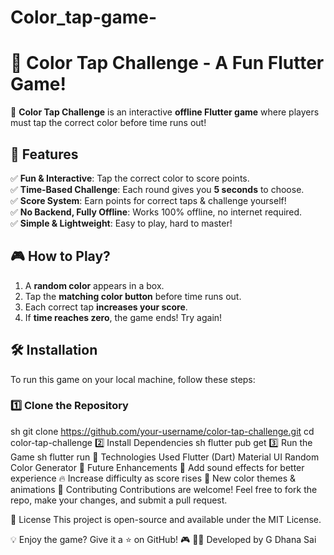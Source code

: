# Color_tap-game-
# 🎨 Color Tap Challenge - A Fun Flutter Game!

🚀 **Color Tap Challenge** is an interactive **offline Flutter game** where players must tap the correct color before time runs out! 

## 📌 Features
✅ **Fun & Interactive**: Tap the correct color to score points.  
✅ **Time-Based Challenge**: Each round gives you **5 seconds** to choose.  
✅ **Score System**: Earn points for correct taps & challenge yourself!  
✅ **No Backend, Fully Offline**: Works 100% offline, no internet required.  
✅ **Simple & Lightweight**: Easy to play, hard to master!  

## 🎮 How to Play?
1. A **random color** appears in a box.
2. Tap the **matching color button** before time runs out.
3. Each correct tap **increases your score**.
4. If **time reaches zero**, the game ends! Try again!

## 🛠️ Installation
To run this game on your local machine, follow these steps:

### 1️⃣ Clone the Repository
sh
git clone https://github.com/your-username/color-tap-challenge.git
cd color-tap-challenge
2️⃣ Install Dependencies
sh
flutter pub get
3️⃣ Run the Game
sh
flutter run
🚀 Technologies Used
Flutter (Dart)
Material UI
Random Color Generator
🎯 Future Enhancements
🎵 Add sound effects for better experience
🔥 Increase difficulty as score rises
🎨 New color themes & animations
🤝 Contributing
Contributions are welcome! Feel free to fork the repo, make your changes, and submit a pull request.

📜 License
This project is open-source and available under the MIT License.

💡 Enjoy the game? Give it a ⭐ on GitHub! 🎮
👨‍💻 Developed by G Dhana Sai


